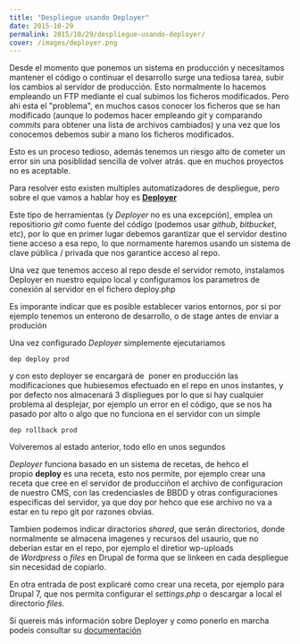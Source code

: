 ```yaml
---
title: "Despliegue usando Deployer"
date: 2015-10-29
permalink: 2015/10/29/despliegue-usando-deployer/
cover: /images/deployer.png
---
```

Desde el momento que ponemos un sistema en producción y necesitamos mantener el código o continuar el desarrollo surge una tediosa tarea, subir los cambios al servidor de producción. Esto normalmente lo hacemos empleando un FTP mediante el cual subimos los ficheros modificados. Pero ahi esta el "problema", en muchos casos conocer los ficheros que se han modificado (aunque lo podemos hacer empleando _git_ y comparando _commits_ para obtener una lista de archivos cambiados) y una vez que los conocemos debemos subir a mano los ficheros modificados. 

Esto es un proceso tedioso, además tenemos un riesgo alto de cometer un error sin una posiblidad sencilla de volver atrás. que en muchos proyectos no es aceptable.

Para resolver esto existen multiples automatizadores de despliegue, pero sobre el que vamos a hablar hoy es [**Deployer**](http://deployer.org/)

Este tipo de herramientas (y _Deployer_ no es una excepción), emplea un repositiorio _git_ como fuente del código (podemos usar _github_, _bitbucket_, etc), por lo que en primer lugar debemos garantizar que el servidor destino tiene acceso a esa repo, lo que normamente haremos usando un sistema de clave pública / privada que nos garantice acceso al repo.

Una vez que tenemos acceso al repo desde el servidor remoto, instalamos Deployer en nuestro equipo local y configuramos los parametros de conexión al servidor en el fichero deploy.php

Es imporante indicar que es posible establecer varios entornos, por si por ejemplo tenemos un enterono de desarrollo, o de stage antes de enviar a produción

Una vez configurado _Deployer_ simplemente ejecutariamos 

```
dep deploy prod
```

y con esto deployer se encargará de  poner en producción las modificaciones que hubiesemos efectuado en el repo en unos instantes, y por defecto nos almacenará 3 displiegues por lo que si hay cualquier problema al desplejar, por ejemplo un error en el código, que se nos ha pasado por alto o algo que no funciona en el servidor con un simple

```
dep rollback prod
```

Volveremos al estado anterior, todo ello en unos segundos

_Deployer_ funciona basado en un sistema de recetas, de hehco el propio **deploy** es una receta, esto nos permite, por ejemplo crear una receta que cree en el servidor de producciñon el archivo de configuracion de nuestro CMS, con las credenciasles de BBDD y otras configuraciones especificas del servidor, ya que doy por hehco que ese archivo no va a estar en tu repo git por razones obvias.

Tambien podemos indicar diractorios _shared_, que serán directorios, donde normalmente se almacena imagenes y recursos del usaurio, que no deberian estar en el repo, por ejemplo el diretior wp-uploads de _Wordpress_ o _files_ en Drupal de forma que se linkeen en cada despliegue sin necesidad de copiarlo. 

En otra entrada de post explicaré como crear una receta, por ejemplo para Drupal 7, que nos permita configurar el _settings.php_ o descargar a local el directorio _files._

Si quereis más información sobre Deployer y como ponerlo en marcha podeis consultar su [documentación](http://deployer.org/docs)
